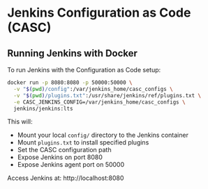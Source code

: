 # Jenkins Configuration as Code (CASC)

## Running Jenkins with Docker

To run Jenkins with the Configuration as Code setup:

```bash
docker run -p 8080:8080 -p 50000:50000 \
  -v "$(pwd)/config":/var/jenkins_home/casc_configs \
  -v "$(pwd)/plugins.txt":/usr/share/jenkins/ref/plugins.txt \
  -e CASC_JENKINS_CONFIG=/var/jenkins_home/casc_configs \
  jenkins/jenkins:lts
```

This will:
- Mount your local `config/` directory to the Jenkins container
- Mount `plugins.txt` to install specified plugins
- Set the CASC configuration path
- Expose Jenkins on port 8080
- Expose Jenkins agent port on 50000

Access Jenkins at: http://localhost:8080